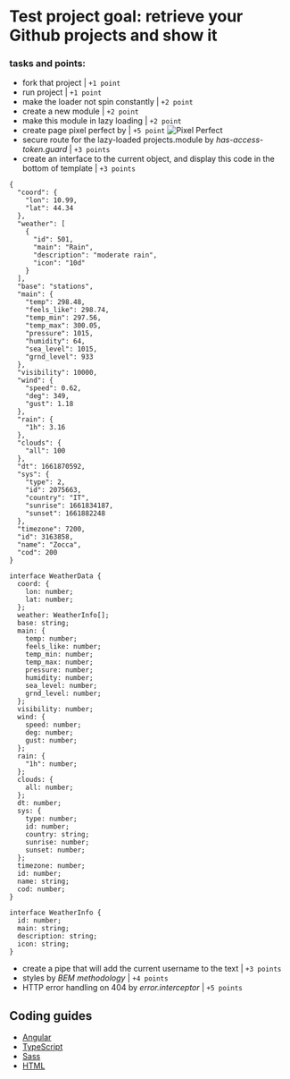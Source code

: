 # Test project goal: retrieve your Github projects and show it

### tasks and points:

- fork that project | `+1 point`
- run project | `+1 point`
- make the loader not spin constantly | `+2 point`
- create a new module | `+2 point`
- make this module in lazy loading | `+2 point`
- create page pixel perfect by | `+5 point`
  ![Pixel Perfect](Group.png)
- secure route for the lazy-loaded projects.module by _has-access-token.guard_ | `+3 points`
- create an interface to the current object, and display this code in the bottom of template | `+3 points`

```
{
  "coord": {
    "lon": 10.99,
    "lat": 44.34
  },
  "weather": [
    {
      "id": 501,
      "main": "Rain",
      "description": "moderate rain",
      "icon": "10d"
    }
  ],
  "base": "stations",
  "main": {
    "temp": 298.48,
    "feels_like": 298.74,
    "temp_min": 297.56,
    "temp_max": 300.05,
    "pressure": 1015,
    "humidity": 64,
    "sea_level": 1015,
    "grnd_level": 933
  },
  "visibility": 10000,
  "wind": {
    "speed": 0.62,
    "deg": 349,
    "gust": 1.18
  },
  "rain": {
    "1h": 3.16
  },
  "clouds": {
    "all": 100
  },
  "dt": 1661870592,
  "sys": {
    "type": 2,
    "id": 2075663,
    "country": "IT",
    "sunrise": 1661834187,
    "sunset": 1661882248
  },
  "timezone": 7200,
  "id": 3163858,
  "name": "Zocca",
  "cod": 200
}

interface WeatherData {
  coord: {
    lon: number;
    lat: number;
  };
  weather: WeatherInfo[];
  base: string;
  main: {
    temp: number;
    feels_like: number;
    temp_min: number;
    temp_max: number;
    pressure: number;
    humidity: number;
    sea_level: number;
    grnd_level: number;
  };
  visibility: number;
  wind: {
    speed: number;
    deg: number;
    gust: number;
  };
  rain: {
    "1h": number;
  };
  clouds: {
    all: number;
  };
  dt: number;
  sys: {
    type: number;
    id: number;
    country: string;
    sunrise: number;
    sunset: number;
  };
  timezone: number;
  id: number;
  name: string;
  cod: number;
}

interface WeatherInfo {
  id: number;
  main: string;
  description: string;
  icon: string;
}

```

- create a pipe that will add the current username to the text | `+3 points`
- styles by _BEM methodology_ | `+4 points`
- HTTP error handling on 404 by _error.interceptor_ | `+5 points`

## Coding guides

- [Angular](docs/coding-guides/angular.md)
- [TypeScript](docs/coding-guides/typescript.md)
- [Sass](docs/coding-guides/sass.md)
- [HTML](docs/coding-guides/html.md)
